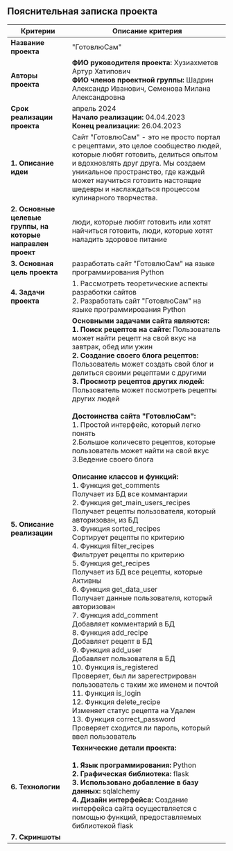 ## Пояснительная записка проекта
| Критерии | Описание критерия |
|---|---|
| **Название проекта** | "ГотовлюСам" |
| **Авторы проекта** | **ФИО руководителя проекта:** Хузиахметов Артур Хатипович <br> **ФИО членов проектной группы:** Шадрин Александр Иванович, Семенова Милана Александровна |
| **Срок реализации проекта** | апрель 2024 <br> **Начало реализации:** 04.04.2023 <br> **Конец реализации:** 26.04.2023 |
| **1. Описание идеи** | Сайт "ГотовлюСам" - это не просто портал с рецептами, это целое сообщество людей, которые любят готовить, делиться опытом и вдохновлять друг друга. Мы создаем уникальное пространство, где каждый может научиться готовить настоящие шедевры и наслаждаться процессом кулинарного творчества. |
| **2. Основные целевые группы, на которые направлен проект** | люди, которые любят готовить или хотят найчиться готовить, люди, которые хотят наладить здоровое питание |
| **3. Основная цель  проекта** | разработать сайт "ГотовлюСам" на языке программирования Python |
| **4. Задачи проекта** | 1. Рассмотреть теоретические аспекты разработки сайтов <br> 2. Разработать сайт "ГотовлюСам" на языке программирования Python |
| **5. Описание реализации** | **Основными задачами сайта являются:** <br> **1. Поиcк рецептов на сайте:** Пользователь может найти рецепт на свой вкус на завтрак, обед или ужин <br> **2. Создание своего блога рецептов:** Пользователь может создать свой блог и делиться своими рецептами с другими <br> **3. Просмотр рецептов других людей:** Пользователь может посмотреть рецепты других людей <br> <br> **Достоинства сайта "ГотовлюСам":** <br> 1. Простой интерфейс, который легко понять <br> 2.Большое количесвто рецептов, которые пользователь может найти на свой вкус <br> 3.Ведение своего блога <br> <br> **Описание классов и функций:** <br> 1. Функция get_comments <br> Получает из БД все коммантарии <br> 2. Функция get_main_users_recipes <br> Получает рецепты пользователя, который авторизован, из БД <br> 3. Функция sorted_recipes <br> Сортирует рецепты по критерию <br> 4. Функция filter_recipes <br> Фильтрует рецепты по критерию <br> 5. Функция get_recipes <br> Получает из БД все рецепты, которые Активны <br> 6. Функция get_data_user <br> Получает данные пользователя, который авторизован <br> 7. Функция add_comment <br> Добавляет комментарий в БД <br> 8. Функция add_recipe <br> Добавляет рецепт в БД <br> 9. Функция add_user <br> Добавляет пользователя в БД <br> 10. Функция is_registered <br> Проверяет, был ли зарегестрирован пользователь с таким же именем и почтой <br> 11. Функция is_login <br> 12. Функция delete_recipe <br> Изменяет статус рецепта на Удален <br> 13. Функция correct_password <br> Проверяет сходится ли пароль, который ввел пользователь |
| **6. Технологии** | **Технические детали проекта:** <br> <br> **1.	Язык программирования:** Python <br>  **2.	Графическая библиотека:** flask <br> **3.	Использовано добавление в базу данных:** sqlalchemy <br> **4.	Дизайн интерфейса:** Создание интерфейса сайта осуществляется с помощью функций, предоставляемых библиотекой flask |
| **7. Скриншоты** | |

